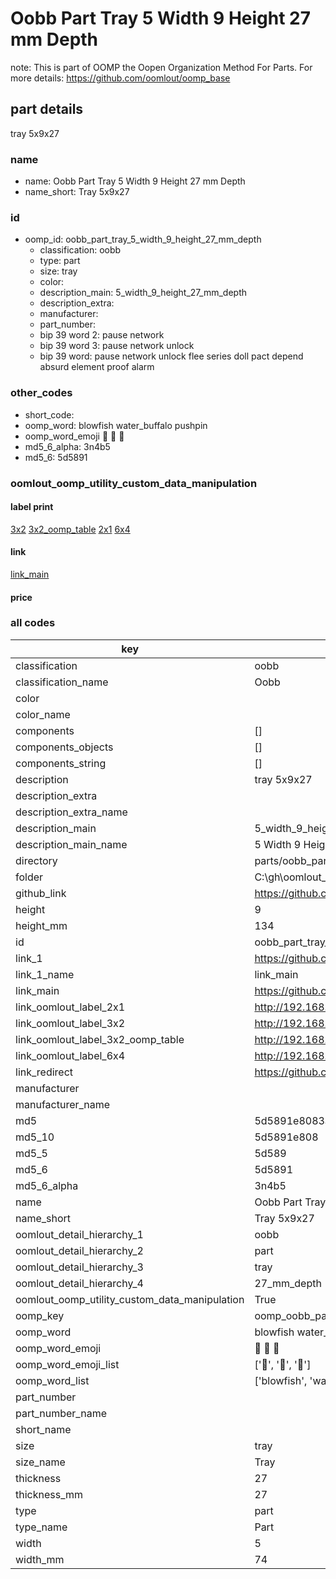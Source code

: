 # Oobb Part Tray 5 Width 9 Height 27 mm Depth  

note: This is part of OOMP the Oopen Organization Method For Parts. For more details: https://github.com/oomlout/oomp_base

##  part details
  



tray 5x9x27



### name
* name: Oobb Part Tray 5 Width 9 Height 27 mm Depth
* name_short: Tray 5x9x27 
### id
* oomp_id: oobb_part_tray_5_width_9_height_27_mm_depth
  * classification: oobb
  * type: part
  * size: tray
  * color: 
  * description_main: 5_width_9_height_27_mm_depth
  * description_extra: 
  * manufacturer: 
  * part_number: 
  * bip 39 word 2: pause network
  * bip 39 word 3: pause network unlock
  * bip 39 word: pause network unlock flee series doll pact depend absurd element proof alarm

### other_codes
* short_code: 
* oomp_word: blowfish water_buffalo pushpin
* oomp_word_emoji :blowfish: :water_buffalo: :pushpin:
* md5_6_alpha: 3n4b5
* md5_6: 5d5891






### oomlout_oomp_utility_custom_data_manipulation
#### label print
[3x2](http://192.168.1.245:1112/?label=oomp%203n4b5)
[3x2_oomp_table](http://192.168.1.108:1112/?label=oomp%203n4b5)
[2x1](http://192.168.1.242:1112/?label=oomp%203n4b5)
[6x4](http://192.168.1.55:1112/?label=oomp%203n4b5)    

#### link

[link_main](https://github.com/oomlout/oomlout_oobb_version_4_generated_parts/tree/main/navigation_oomp/oobb/part/tray/5_width_9_height_27_mm_depth/part)                              

#### price







### all codes 
| key | value |  
| --- | --- |  
| classification | oobb |  
| classification_name | Oobb |  
| color |  |  
| color_name |  |  
| components | [] |  
| components_objects | [] |  
| components_string | [] |  
| description | tray 5x9x27 |  
| description_extra |  |  
| description_extra_name |  |  
| description_main | 5_width_9_height_27_mm_depth |  
| description_main_name | 5 Width 9 Height 27 mm Depth |  
| directory | parts/oobb_part_tray_5_width_9_height_27_mm_depth |  
| folder | C:\gh\oomlout_oobb_version_4_generated_parts\parts\oobb_part_tray_5_width_9_height_27_mm_depth |  
| github_link | https://github.com/oomlout/oomlout_oomp_part_src/tree/main/parts/oobb_part_tray_5_width_9_height_27_mm_depth |  
| height | 9 |  
| height_mm | 134 |  
| id | oobb_part_tray_5_width_9_height_27_mm_depth |  
| link_1 | https://github.com/oomlout/oomlout_oobb_version_4_generated_parts/tree/main/navigation_oomp/oobb/part/tray/5_width_9_height_27_mm_depth/part |  
| link_1_name | link_main |  
| link_main | https://github.com/oomlout/oomlout_oobb_version_4_generated_parts/tree/main/navigation_oomp/oobb/part/tray/5_width_9_height_27_mm_depth/part |  
| link_oomlout_label_2x1 | http://192.168.1.242:1112/?label=oomp%203n4b5 |  
| link_oomlout_label_3x2 | http://192.168.1.245:1112/?label=oomp%203n4b5 |  
| link_oomlout_label_3x2_oomp_table | http://192.168.1.108:1112/?label=oomp%203n4b5 |  
| link_oomlout_label_6x4 | http://192.168.1.55:1112/?label=oomp%203n4b5 |  
| link_redirect | https://github.com/oomlout/oomlout_oobb_version_4_generated_parts/tree/main/parts/oobb_tray_05_09_27 |  
| manufacturer |  |  
| manufacturer_name |  |  
| md5 | 5d5891e8083af3d502e2058ddc25350b |  
| md5_10 | 5d5891e808 |  
| md5_5 | 5d589 |  
| md5_6 | 5d5891 |  
| md5_6_alpha | 3n4b5 |  
| name | Oobb Part Tray 5 Width 9 Height 27 mm Depth |  
| name_short | Tray 5x9x27  |  
| oomlout_detail_hierarchy_1 | oobb |  
| oomlout_detail_hierarchy_2 | part |  
| oomlout_detail_hierarchy_3 | tray |  
| oomlout_detail_hierarchy_4 | 27_mm_depth |  
| oomlout_oomp_utility_custom_data_manipulation | True |  
| oomp_key | oomp_oobb_part_tray_5_width_9_height_27_mm_depth |  
| oomp_word | blowfish water_buffalo pushpin |  
| oomp_word_emoji | :blowfish: :water_buffalo: :pushpin: |  
| oomp_word_emoji_list | [':blowfish:', ':water_buffalo:', ':pushpin:'] |  
| oomp_word_list | ['blowfish', 'water_buffalo', 'pushpin'] |  
| part_number |  |  
| part_number_name |  |  
| short_name |  |  
| size | tray |  
| size_name | Tray |  
| thickness | 27 |  
| thickness_mm | 27 |  
| type | part |  
| type_name | Part |  
| width | 5 |  
| width_mm | 74 |  
